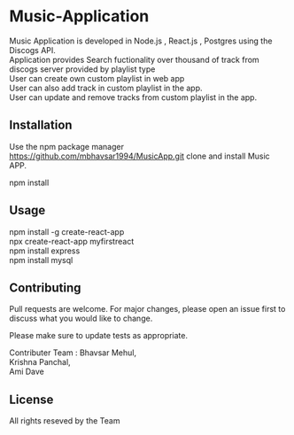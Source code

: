 # Music-Application

Music Application is developed in Node.js , React.js , Postgres using the Discogs API.  
Application provides Search fuctionality over thousand of track from discogs server provided by playlist type  
User can create own custom playlist in web app  
User can also add track in custom playlist in the app.  
User can update and remove tracks from custom playlist in the app.  

## Installation

Use the npm package manager https://github.com/mbhavsar1994/MusicApp.git clone and install Music APP.  

npm install

## Usage

npm install -g create-react-app   
npx create-react-app myfirstreact  
npm install express    
npm install mysql  

## Contributing
Pull requests are welcome. For major changes, please open an issue first to discuss what you would like to change.

Please make sure to update tests as appropriate.

Contributer Team :
Bhavsar Mehul,  
Krishna Panchal,  
Ami Dave  


## License
All rights reseved by the Team
